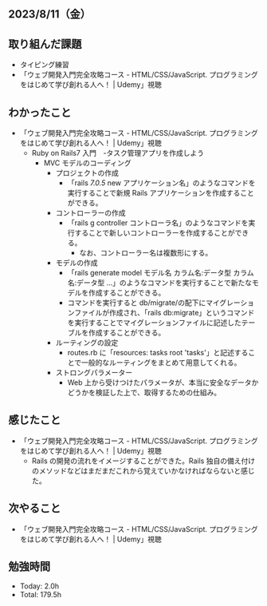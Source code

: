 ## 2023/8/11（金）

## 取り組んだ課題

- タイピング練習
- 「ウェブ開発入門完全攻略コース - HTML/CSS/JavaScript. プログラミングをはじめて学び創れる人へ！ | Udemy」視聴

## わかったこと

- 「ウェブ開発入門完全攻略コース - HTML/CSS/JavaScript. プログラミングをはじめて学び創れる人へ！ | Udemy」視聴
  - Ruby on Rails7 入門　-タスク管理アプリを作成しよう
    - MVC モデルのコーディング
      - プロジェクトの作成
        - 「rails _7.0.5_ new アプリケーション名」のようなコマンドを実行することで新規 Rails アプリケーションを作成することができる。
      - コントローラーの作成
        - 「rails g controller コントローラ名」のようなコマンドを実行することで新しいコントローラーを作成することができる。
          - なお、コントローラー名は複数形にする。
      - モデルの作成
        - 「rails generate model モデル名 カラム名:データ型 カラム名:データ型 ...」のようなコマンドを実行することで新たなモデルを作成することができる。
        - コマンドを実行すると db/migrate/の配下にマイグレーションファイルが作成され、「rails db:migrate」というコマンドを実行することでマイグレーションファイルに記述したテーブルを作成することができる。
      - ルーティングの設定
        - routes.rb に「resources: tasks root 'tasks'」と記述することで一般的なルーティングをまとめて用意してくれる。
      - ストロングパラメーター
        - Web 上から受けつけたパラメータが、本当に安全なデータかどうかを検証した上で、取得するための仕組み。

## 感じたこと

- 「ウェブ開発入門完全攻略コース - HTML/CSS/JavaScript. プログラミングをはじめて学び創れる人へ！ | Udemy」視聴
  - Rails の開発の流れをイメージすることができた。Rails 独自の備え付けのメソッドなどはまだまだこれから覚えていかなければならないと感じた。

## 次やること

- 「ウェブ開発入門完全攻略コース - HTML/CSS/JavaScript. プログラミングをはじめて学び創れる人へ！ | Udemy」視聴

## 勉強時間

- Today: 2.0h
- Total: 179.5h
